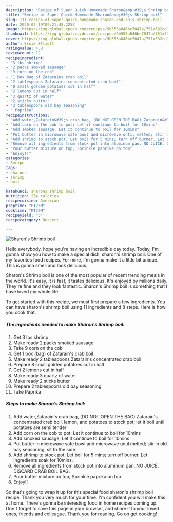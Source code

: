 ```yaml
---
description: "Recipe of Super Quick Homemade Sharon&amp;#39;s Shrimp boil"
title: "Recipe of Super Quick Homemade Sharon&amp;#39;s Shrimp boil"
slug: 111-recipe-of-super-quick-homemade-sharon-and-39-s-shrimp-boil
date: 2020-07-19T09:21:48.225Z
image: https://img-global.cpcdn.com/recipes/9b555a846be7047a/751x532cq70/sharons-shrimp-boil-recipe-main-photo.jpg
thumbnail: https://img-global.cpcdn.com/recipes/9b555a846be7047a/751x532cq70/sharons-shrimp-boil-recipe-main-photo.jpg
cover: https://img-global.cpcdn.com/recipes/9b555a846be7047a/751x532cq70/sharons-shrimp-boil-recipe-main-photo.jpg
author: Essie Elliott
ratingvalue: 4.8
reviewcount: 12
recipeingredient:
- "3 lbs shrimp"
- "2 packs smoked sausage"
- "9 corn on the cob"
- "1 box bag of Zatarains crab boil"
- "2 tablespoons Zatarains concentrated crab boil"
- "8 small golden potatoes cut in half"
- "2 lemons cut in half"
- "3 quartz of water"
- "2 sticks butter"
- "2 tablespoons old bay seasoning"
- " Paprika"
recipeinstructions:
- "Add water,Zatarain&#39;s crab bag, (DO NOT OPEN THE BAG) Zatarain&#39;s concentrated crab boil, lemon, and potatoes to stock pot; let it boil until potatoes are semi tender"
- "Add corn on the cob to pot; Let it continue to boil for 10mins"
- "Add smoked sausage; Let it continue to boil for 10mins"
- "Put butter in microwave safe bowl and microwave until melted; stir in old bay seasoning, sit to the side"
- "Add shrimp to stock pot; Let boil for 5 mins; turn off burner. Let ingredients soak for 10mins."
- "Remove all ingredients from stock pot into aluminum pan. NO JUICE. DISCARD CRAB BOIL BAG."
- "Pour butter mixture on top; Sprinkle paprika on top"
- "Enjoy!!"
categories:
- Recipe
tags:
- sharons
- shrimp
- boil

katakunci: sharons shrimp boil 
nutrition: 234 calories
recipecuisine: American
preptime: "PT23M"
cooktime: "PT39M"
recipeyield: "3"
recipecategory: Dessert

---
```



![Sharon&#39;s Shrimp boil](https://img-global.cpcdn.com/recipes/9b555a846be7047a/751x532cq70/sharons-shrimp-boil-recipe-main-photo.jpg)

Hello everybody, hope you're having an incredible day today. Today, I'm gonna show you how to make a special dish, sharon&#39;s shrimp boil. One of my favorites food recipes. For mine, I'm gonna make it a little bit unique. This is gonna smell and look delicious.



Sharon&#39;s Shrimp boil is one of the most popular of recent trending meals in the world. It's easy, it is fast, it tastes delicious. It's enjoyed by millions daily. They're fine and they look fantastic. Sharon&#39;s Shrimp boil is something that I have loved my whole life.


To get started with this recipe, we must first prepare a few ingredients. You can have sharon&#39;s shrimp boil using 11 ingredients and 8 steps. Here is how you cook that.

<!--inarticleads1-->

##### The ingredients needed to make Sharon&#39;s Shrimp boil:

1. Get 3 lbs shrimp
1. Make ready 2 packs smoked sausage
1. Take 9 corn on the cob
1. Get 1 box (bag) of Zatarain&#39;s crab boil
1. Make ready 2 tablespoons Zatarain&#39;s concentrated crab boil
1. Prepare 8 small golden potatoes cut in half
1. Get 2 lemons cut in half
1. Make ready 3 quartz of water
1. Make ready 2 sticks butter
1. Prepare 2 tablespoons old bay seasoning
1. Take  Paprika




<!--inarticleads2-->

##### Steps to make Sharon&#39;s Shrimp boil:

1. Add water,Zatarain&#39;s crab bag, (DO NOT OPEN THE BAG) Zatarain&#39;s concentrated crab boil, lemon, and potatoes to stock pot; let it boil until potatoes are semi tender
1. Add corn on the cob to pot; Let it continue to boil for 10mins
1. Add smoked sausage; Let it continue to boil for 10mins
1. Put butter in microwave safe bowl and microwave until melted; stir in old bay seasoning, sit to the side
1. Add shrimp to stock pot; Let boil for 5 mins; turn off burner. Let ingredients soak for 10mins.
1. Remove all ingredients from stock pot into aluminum pan. NO JUICE. DISCARD CRAB BOIL BAG.
1. Pour butter mixture on top; Sprinkle paprika on top
1. Enjoy!!




So that's going to wrap it up for this special food sharon&#39;s shrimp boil recipe. Thank you very much for your time. I'm confident you will make this at home. There's gonna be interesting food in home recipes coming up. Don't forget to save this page in your browser, and share it to your loved ones, friends and colleague. Thank you for reading. Go on get cooking!
